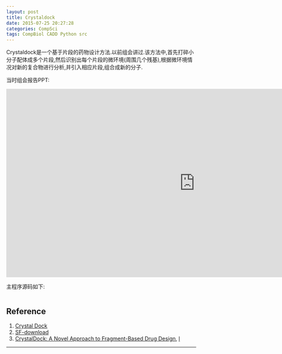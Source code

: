 ```yaml
---
layout: post
title: Crystaldock
date: 2015-07-25 20:27:28
categories: CompSci
tags: CompBiol CADD Python src
---
```


Crystaldock是一个基于片段的药物设计方法.以前组会讲过.该方法中,首先打碎小分子配体成多个片段,然后识别出每个片段的微环境(周围几个残基),根据微环境情况对新的复合物进行分析,并引入相应片段,组合成新的分子.

当时组会报告PPT:

<iframe src="http://docs.google.com/gview?url=http://platinhom.github.io/HomPDF/Report/CrystalDock.pptx&embedded=true" style="width:1000px; height:500px;" frameborder="0"></iframe>


主程序源码如下:

<script src="https://ajax.googleapis.com/ajax/libs/jquery/1.11.3/jquery.min.js"></script>

<pre><code class="language-python" id="src"></code></pre>

<script>
$.get("http://platinhom.github.io/other/scripts/crystal_dock.py",function(data,status){
	//alert("Data: " + data + "\nStatus: " + status);
	$("#src").html(data);
	Prism.highlightAll();
	//Prism.highlightElement($('#src')[0]);
});
</script>


## Reference
1. [Crystal Dock](http://nbcr.ucsd.edu/data/sw/hosted/crystaldock/)
2. [SF-download](http://sourceforge.net/projects/crystaldock/files/)
3. [CrystalDock: A Novel Approach to Fragment-Based Drug Design](http://pubs.acs.org/doi/abs/10.1021/ci200357y), [l](http://pubs.acs.org.sci-hub.org/doi/abs/10.1021/ci200357y)

------
